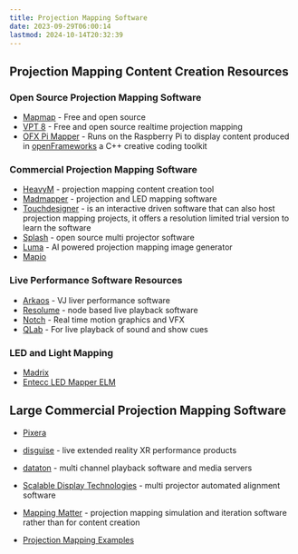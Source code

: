 ```yaml
---
title: Projection Mapping Software
date: 2023-09-29T06:00:14
lastmod: 2024-10-14T20:32:39
---
```


## Projection Mapping Content Creation Resources

### Open Source Projection Mapping Software

- [Mapmap](https://mapmapteam.github.io/) - Free and open source
- [VPT 8](https://hcgilje.wordpress.com/vpt/) - Free and open source realtime projection mapping
- [OFX Pi Mapper](https://ofxpimapper.com/) - Runs on the Raspberry Pi to display content produced in [openFrameworks](https://openframeworks.cc/) a C++ creative coding toolkit

### Commercial Projection Mapping Software

- [HeavyM](https://www.heavym.net/) - projection mapping content creation tool
- [Madmapper](https://madmapper.com/) - projection and LED mapping software
- [Touchdesigner](https://derivative.ca/) - is an interactive driven software that can also host projection mapping projects, it offers a resolution limited trial version to learn the software
- [Splash](https://projection-mapping.org/splash/) - open source multi projector software
- [Luma](https://www.lumabox.com/lumamap/) - AI powered projection mapping image generator
- [Mapio](https://visution.com/)

### Live Performance Software Resources

- [Arkaos](https://vj.arkaos.com/grandvj/about) - VJ liver performance software
- [Resolume](https://resolume.com/) - node based live playback software
- [Notch](https://www.notch.one/) - Real time motion graphics and VFX
- [QLab](https://qlab.app/overview/) - For live playback of sound and show cues

### LED and Light Mapping

- [Madrix](https://www.madrix.com/)
- [Entecc LED Mapper ELM](https://www.enttec.com/product/dmx-lighting-control-software/pixel-mapping-software/)

## Large Commercial Projection Mapping Software

- [Pixera](https://pixera.one/en/software/overview)
- [disguise](https://www.disguise.one/en/) - live extended reality XR performance products
- [dataton](https://www.dataton.com/) - multi channel playback software and media servers
- [Scalable Display Technologies](https://www.scalabledisplay.com/) - multi projector automated alignment software
- [Mapping Matter](https://www.mappingmatter.com/) - projection mapping simulation and iteration software rather than for content creation

- [Projection Mapping Examples](./projection-mapping-examples.md)
